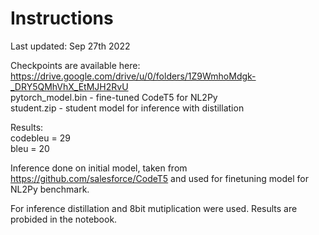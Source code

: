# Instructions

Last updated: Sep 27th 2022

Checkpoints are available here: https://drive.google.com/drive/u/0/folders/1Z9WmhoMdgk-_DRY5QMhVhX_EtMJH2RvU  <br />
pytorch_model.bin - fine-tuned CodeT5 for NL2Py  <br />
student.zip - student model for inference with distillation  <br />

Results: <br />
codebleu = 29 <br />
bleu = 20 <br />

Inference done on initial model, taken from https://github.com/salesforce/CodeT5 and used for finetuning model for NL2Py benchmark. <br />

For inference distillation and 8bit mutiplication were used. Results are probided in the notebook. 
